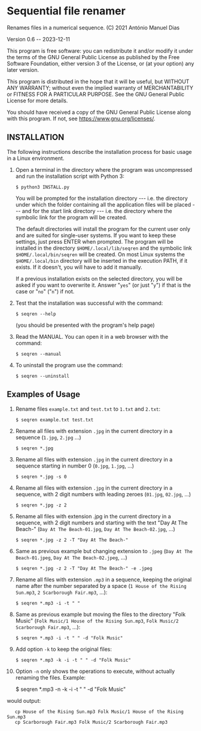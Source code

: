 Sequential file renamer
=======================

Renames files in a numerical sequence.
(C) 2021 António Manuel Dias

Version 0.6 -- 2023-12-11

This program is free software: you can redistribute it and/or modify
it under the terms of the GNU General Public License as published by
the Free Software Foundation, either version 3 of the License, or
(at your option) any later version.

This program is distributed in the hope that it will be useful,
but WITHOUT ANY WARRANTY; without even the implied warranty of
MERCHANTABILITY or FITNESS FOR A PARTICULAR PURPOSE.  See the
GNU General Public License for more details.

You should have received a copy of the GNU General Public License
along with this program.  If not, see <https://www.gnu.org/licenses/>.


INSTALLATION
------------

The following instructions describe the installation process for basic usage
in a Linux environment.

1. Open a terminal in the directory where the program was uncompressed and run
   the installation script with Python 3:

       $ python3 INSTALL.py

   You will be prompted for the installation directory --- i.e. the directory
   under which the folder containing all the application files will be placed
   --- and for the start link directory --- i.e. the directory where the
   symbolic link for the program will be created.

   The default directories will install the program for the current user only
   and are suited for single-user systems.  If you want to keep these
   settings, just press ENTER when prompted.  The program will be installed in
   the directory `$HOME/.local/lib/seqren` and the symbolic link
   `$HOME/.local/bin/seqren` will be created.  On most Linux systems the
   `$HOME/.local/bin` directory will be inserted in the execution PATH, if it
   exists. If it doesn't, you will have to add it manually.

   If a previous installation exists on the selected directory, you will be
   asked if you want to overwrite it.  Answer "`yes`" (or just "`y`") if that
   is the case or "`no`" ("`n`") if not.

2. Test that the installation was successful with the command:

       $ seqren --help

   (you should be presented with the program's help page)

3. Read the MANUAL.  You can open it in a web browser with the command:

       $ seqren --manual

4. To uninstall the program use the command:

       $ seqren --uninstall


Examples of Usage
-----------------

1. Rename files `example.txt` and `test.txt` to `1.txt` and `2.txt`:

       $ seqren example.txt test.txt

2. Rename all files with extension `.jpg` in the current directory
   in a sequence (`1.jpg`, `2.jpg` ...)

       $ seqren *.jpg

3. Rename all files with extension `.jpg` in the current directory
   in a sequence starting in number 0 (`0.jpg`, `1.jpg`, ...)

       $ seqren *.jpg -s 0

4. Rename all files with extension `.jpg` in the current directory
   in a sequence, with 2 digit numbers with leading zeroes
   (`01.jpg`, `02.jpg`, ...)

       $ seqren *.jpg -z 2

5. Rename all files with extension .jpg in the current directory
   in a sequence, with 2 digit numbers and starting with the text
   "Day At The Beach-" (`Day At The Beach-01.jpg`,
   `Day At The Beach-02.jpg`, ...)

       $ seqren *.jpg -z 2 -T "Day At The Beach-"

6. Same as previous example but changing extension to `.jpeg`
   (`Day At The Beach-01.jpeg`, `Day At The Beach-02.jpeg`, ...)

       $ seqren *.jpg -z 2 -T "Day At The Beach-" -e .jpeg

7. Rename all files with extension `.mp3` in a sequence, keeping
   the original name after the number separated by a space
   (`1 House of the Rising Sun.mp3`, `2 Scarborough Fair.mp3`, ...):

       $ seqren *.mp3 -i -t " "

8. Same as previous example but moving the files to the directory
   "Folk Music" (`Folk Music/1 House of the Rising Sun.mp3`,
   `Folk Music/2 Scarborough Fair.mp3`, ...):

       $ seqren *.mp3 -i -t " " -d "Folk Music"

9. Add option `-k` to keep the original files:

       $ seqren *.mp3 -k -i -t " " -d "Folk Music"

10. Option `-n` only shows the operations to execute, without actually
    renaming the files. Example:

       $ seqren *.mp3 -n -k -i -t " " -d "Folk Music"

   would output:

       cp House of the Rising Sun.mp3 Folk Music/1 House of the Rising Sun.mp3
       cp Scarborough Fair.mp3 Folk Music/2 Scarborough Fair.mp3
